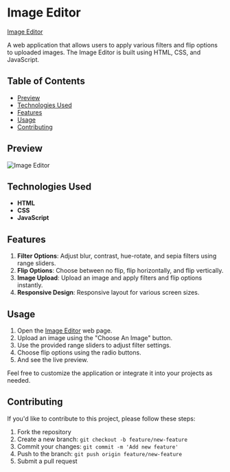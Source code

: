 ﻿# Image Editor

[Image Editor](https://umar-ashraf09.github.io/Image-Editor/)

A web application that allows users to apply various filters and flip options to uploaded images. The Image Editor is built using HTML, CSS, and JavaScript.

## Table of Contents

- [Preview](#preview)
- [Technologies Used](#technologies-used)
- [Features](#features)
- [Usage](#usage)
- [Contributing](#contributing)

## Preview

![Image Editor](https://github.com/Umar-Ashraf09/Image-Editor/assets/92431008/a4026e3f-6ef5-431f-aaf1-33c09328f8fb)


## Technologies Used

- **HTML**
- **CSS**
- **JavaScript**

## Features

1. **Filter Options**: Adjust blur, contrast, hue-rotate, and sepia filters using range sliders.
2. **Flip Options**: Choose between no flip, flip horizontally, and flip vertically.
3. **Image Upload**: Upload an image and apply filters and flip options instantly.
4. **Responsive Design**: Responsive layout for various screen sizes.

## Usage

1. Open the [Image Editor](https://umar-ashraf09.github.io/Image-Editor/) web page.
2. Upload an image using the "Choose An Image" button.
3. Use the provided range sliders to adjust filter settings.
4. Choose flip options using the radio buttons.
5. And see the live preview.

Feel free to customize the application or integrate it into your projects as needed.

## Contributing

If you'd like to contribute to this project, please follow these steps:

1. Fork the repository
2. Create a new branch: `git checkout -b feature/new-feature`
3. Commit your changes: `git commit -m 'Add new feature'`
4. Push to the branch: `git push origin feature/new-feature`
5. Submit a pull request
